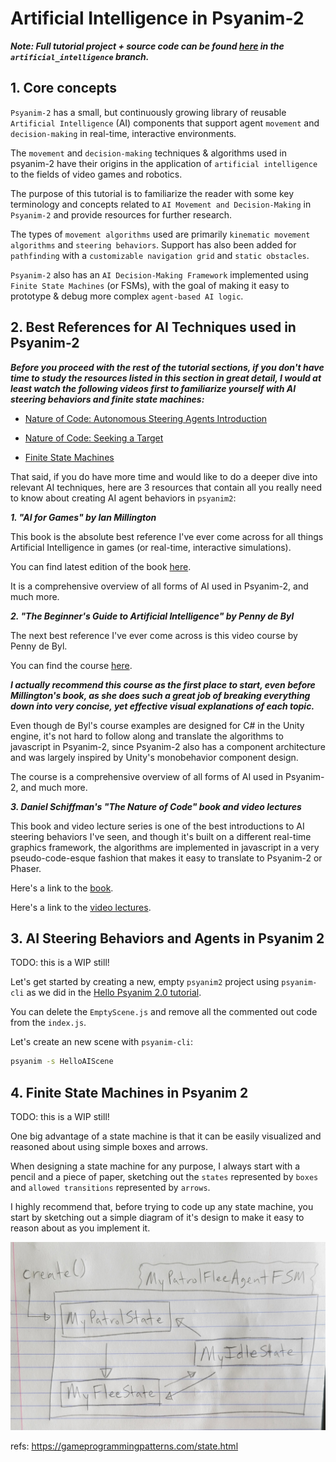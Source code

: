 # Artificial Intelligence in Psyanim-2

***Note: Full tutorial project + source code can be found [here](https://github.com/thefinnlab/hello-psyanim2) in the `artificial_intelligence` branch.***

## 1. Core concepts

`Psyanim-2` has a small, but continuously growing library of reusable `Artificial Intelligence` (AI) components that support agent `movement` and `decision-making` in real-time, interactive environments.

The `movement` and `decision-making` techniques & algorithms used in psyanim-2 have their origins in the application of `artificial intelligence` to the fields of video games and robotics.

The purpose of this tutorial is to familiarize the reader with some key terminology and concepts related to `AI Movement and Decision-Making` in `Psyanim-2` and provide resources for further research.

The types of `movement algorithms` used are primarily `kinematic movement algorithms` and `steering behaviors`.  Support has also been added for `pathfinding` with a `customizable navigation grid` and `static obstacles`.

`Psyanim-2` also has an `AI Decision-Making Framework` implemented using `Finite State Machines` (or FSMs), with the goal of making it easy to prototype & debug more complex `agent-based AI logic`.

## 2. Best References for AI Techniques used in Psyanim-2

***Before you proceed with the rest of the tutorial sections, if you don't have time to study the resources listed in this section in great detail, I would at least watch the following videos first to familiarize yourself with AI steering behaviors and finite state machines:***

- [Nature of Code: Autonomous Steering Agents Introduction](https://youtu.be/P_xJMH8VvAE?si=ichCvB3RTCJIHWI3)

- [Nature of Code: Seeking a Target](https://youtu.be/p1Ws1ZhG36g?si=k0oiIVLYjUoEARKL)

- [Finite State Machines](https://youtu.be/-ZP2Xm-mY4E?si=EqXvvlS4jHFMAzKb)

That said, if you do have more time and would like to do a deeper dive into relevant AI techniques, here are 3 resources that contain all you really need to know about creating AI agent behaviors in `psyanim2`:

***1. "AI for Games" by Ian Millington***

This book is the absolute best reference I've ever come across for all things Artificial Intelligence in games (or real-time, interactive simulations).

You can find latest edition of the book [here](https://www.amazon.com/AI-Games-Third-Ian-Millington/dp/1138483974).

It is a comprehensive overview of all forms of AI used in Psyanim-2, and much more.

***2. "The Beginner's Guide to Artificial Intelligence" by Penny de Byl***

The next best reference I've ever come across is this video course by Penny de Byl.  

You can find the course [here](https://www.udemy.com/course/artificial-intelligence-in-unity/).

***I actually recommend this course as the first place to start, even before Millington's book, as she does such a great job of breaking everything down into very concise, yet effective visual explanations of each topic.***

Even though de Byl's course examples are designed for C# in the Unity engine, it's not hard to follow along and translate the algorithms to javascript in Psyanim-2, since Psyanim-2 also has a component architecture and was largely inspired by Unity's monobehavior component design.

The course is a comprehensive overview of all forms of AI used in Psyanim-2, and much more.

***3. Daniel Schiffman's "The Nature of Code" book and video lectures***

This book and video lecture series is one of the best introductions to AI steering behaviors I've seen, and though it's built on a different real-time graphics framework, the algorithms are implemented in javascript in a very pseudo-code-esque fashion that makes it easy to translate to Psyanim-2 or Phaser.

Here's a link to the [book](https://natureofcode.com/book/chapter-6-autonomous-agents/).

Here's a link to the [video lectures](https://youtu.be/P_xJMH8VvAE?si=XOgqMA1L8bJlxea2).

## 3. AI Steering Behaviors and Agents in Psyanim 2

TODO: this is a WIP still!


Let's get started by creating a new, empty `psyanim2` project using `psyanim-cli` as we did in the [Hello Psyanim 2.0 tutorial](/overview/hello_psyanim_2.md#2-creating-a-new-psyanim-2-project).

You can delete the `EmptyScene.js` and remove all the commented out code from the `index.js`. 

Let's create an new scene with `psyanim-cli`:

```bash
psyanim -s HelloAIScene
```



## 4. Finite State Machines in Psyanim 2

TODO: this is a WIP still!

One big advantage of a state machine is that it can be easily visualized and reasoned about using simple boxes and arrows.

When designing a state machine for any purpose, I always start with a pencil and a piece of paper, sketching out the `states` represented by `boxes` and `allowed transitions` represented by `arrows`.

I highly recommend that, before trying to code up any state machine, you start by sketching out a simple diagram of it's design to make it easy to reason about as you implement it.

<p align="center">
  <img src="./imgs/ai_fsm_design.jpg" />
</p>

refs: https://gameprogrammingpatterns.com/state.html